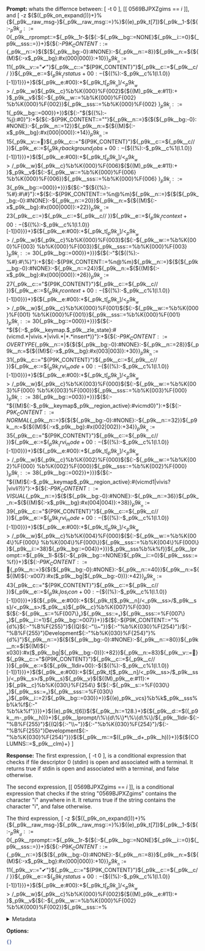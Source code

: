 **Prompt:**
whats the differnce between: [ -t 0 ], [[ 0569BJPXZgims == *i* ]], and [ -z ${$((_p9k_on_expand()))+}%{${_p9k__raw_msg-}${_p9k__raw_msg::=}%}${(e)_p9k_t[7]}${_p9k__1-${${:-${_p9k__d::=0}${_p9k__rprompt::=${_p9k__1r-${${:-${_p9k__bg::=NONE}${_p9k__i::=0}${_p9k__sss::=}}+}${${:-${P9K_CONTENT::=}${_p9k__n::=}${${${_p9k__bg:-0}:#NONE}:-${_p9k__n::=8}}${_p9k__n:=${${(M)${:-x$_p9k__bg}:#x(000|000)}:+10}}${_p9k__n:=11}${_p9k__v::="✔"}${_p9k__c::="${P9K_CONTENT}"}${_p9k__c::=${_p9k__c//}}${_p9k__e::=${${_p9k__1rstatus+00}:-${${(%):-$_p9k__c%1(l.1.0)}[-1]}1}}}+}${${_p9k__e:#00}:+${_p9k_t[$_p9k__n]/<_p9k__w>/$_p9k__w}${_p9k__c}%b%K{000\}%F{002\}${${(M)_p9k__e:#11}:+ }$_p9k__v${${:-${_p9k__w::=%b%K{000\}%F{002\} %b%K{000\}%F{002\}}${_p9k__sss::=%b%K{000\}%F{002\} }${_p9k__i::=1}${_p9k__bg::=000}}+}}${${:-"${${(%):-%j}:#0}"}:+${${:-${P9K_CONTENT::=""}${_p9k__n::=}${${${_p9k__bg:-0}:#NONE}:-${_p9k__n::=12}}${_p9k__n:=${${(M)${:-x$_p9k__bg}:#x(000|000)}:+14}}${_p9k__n:=15}${_p9k__v::=}${_p9k__c::="${P9K_CONTENT}"}${_p9k__c::=${_p9k__c//}}${_p9k__e::=${${_p9k__1rbackground_jobs+00}:-${${(%):-$_p9k__c%1(l.1.0)}[-1]}1}}}+}${${_p9k__e:#00}:+${_p9k_t[$_p9k__n]/<_p9k__w>/$_p9k__w}${_p9k__c}%b%K{000\}%F{006\}${${(M)_p9k__e:#11}:+ }$_p9k__v${${:-${_p9k__w::=%b%K{000\}%F{006\} %b%K{000\}%F{006\}}${_p9k__sss::=%b%K{000\}%F{006\} }${_p9k__i::=3}${_p9k__bg::=000}}+}}}${${:-"${${(%):-%#}:#\#}"}:+${${:-${P9K_CONTENT::=%n@%m}${_p9k__n::=}${${${_p9k__bg:-0}:#NONE}:-${_p9k__n::=20}}${_p9k__n:=${${(M)${:-x$_p9k__bg}:#x(000|000)}:+22}}${_p9k__n:=23}${_p9k__c::=}${_p9k__c::=${_p9k__c//}}${_p9k__e::=${${_p9k__1rcontext+00}:-${${(%):-$_p9k__c%1(l.1.0)}[-1]}0}}}+}${${_p9k__e:#00}:+${_p9k_t[$_p9k__n]/<_p9k__w>/$_p9k__w}${_p9k__c}%b%K{000\}%F{003\}${${:-${_p9k__w::=%b%K{000\}%F{003\} %b%K{000\}%F{003\}}${_p9k__sss::=%b%K{000\}%F{003\} }${_p9k__i::=30}${_p9k__bg::=000}}+}}}${${:-"${${(%):-%#}:#\%}"}:+${${:-${P9K_CONTENT::=%n@%m}${_p9k__n::=}${${${_p9k__bg:-0}:#NONE}:-${_p9k__n::=24}}${_p9k__n:=${${(M)${:-x$_p9k__bg}:#x(000|000)}:+26}}${_p9k__n:=27}${_p9k__c::="${P9K_CONTENT}"}${_p9k__c::=${_p9k__c//}}${_p9k__e::=${${_p9k__1rcontext+00}:-${${(%):-$_p9k__c%1(l.1.0)}[-1]}0}}}+}${${_p9k__e:#00}:+${_p9k_t[$_p9k__n]/<_p9k__w>/$_p9k__w}${_p9k__c}%b%K{000\}%F{001\}${${:-${_p9k__w::=%b%K{000\}%F{001\} %b%K{000\}%F{001\}}${_p9k__sss::=%b%K{000\}%F{001\} }${_p9k__i::=30}${_p9k__bg::=000}}+}}}${${:-"${${:-$_p9k__keymap.$_p9k__zle_state}:#(vicmd.*|vivis.*|vivli.*|*.*insert*)}"}:+${${:-${P9K_CONTENT::=OVERTYPE}${_p9k__n::=}${${${_p9k__bg:-0}:#NONE}:-${_p9k__n::=28}}${_p9k__n:=${${(M)${:-x$_p9k__bg}:#x(003|003)}:+30}}${_p9k__n:=31}${_p9k__c::="${P9K_CONTENT}"}${_p9k__c::=${_p9k__c//}}${_p9k__e::=${${_p9k__1rvi_mode+00}:-${${(%):-$_p9k__c%1(l.1.0)}[-1]}0}}}+}${${_p9k__e:#00}:+${_p9k_t[$_p9k__n]/<_p9k__w>/$_p9k__w}${_p9k__c}%b%K{003\}%F{000\}${${:-${_p9k__w::=%b%K{003\}%F{000\} %b%K{003\}%F{000\}}${_p9k__sss::=%b%K{003\}%F{000\} }${_p9k__i::=38}${_p9k__bg::=003}}+}}}${${:-"${(M)${:-$_p9k__keymap$_p9k__region_active}:#vicmd0}"}:+${${:-${P9K_CONTENT::=NORMAL}${_p9k__n::=}${${${_p9k__bg:-0}:#NONE}:-${_p9k__n::=32}}${_p9k__n:=${${(M)${:-x$_p9k__bg}:#x(002|002)}:+34}}${_p9k__n:=35}${_p9k__c::="${P9K_CONTENT}"}${_p9k__c::=${_p9k__c//}}${_p9k__e::=${${_p9k__1rvi_mode+00}:-${${(%):-$_p9k__c%1(l.1.0)}[-1]}0}}}+}${${_p9k__e:#00}:+${_p9k_t[$_p9k__n]/<_p9k__w>/$_p9k__w}${_p9k__c}%b%K{002\}%F{000\}${${:-${_p9k__w::=%b%K{002\}%F{000\} %b%K{002\}%F{000\}}${_p9k__sss::=%b%K{002\}%F{000\} }${_p9k__i::=38}${_p9k__bg::=002}}+}}}${${:-"${(M)${:-$_p9k__keymap$_p9k__region_active}:#(vicmd1|vivis?|vivli?)}"}:+${${:-${P9K_CONTENT::=VISUAL}${_p9k__n::=}${${${_p9k__bg:-0}:#NONE}:-${_p9k__n::=36}}${_p9k__n:=${${(M)${:-x$_p9k__bg}:#x(004|004)}:+38}}${_p9k__n:=39}${_p9k__c::="${P9K_CONTENT}"}${_p9k__c::=${_p9k__c//}}${_p9k__e::=${${_p9k__1rvi_mode+00}:-${${(%):-$_p9k__c%1(l.1.0)}[-1]}0}}}+}${${_p9k__e:#00}:+${_p9k_t[$_p9k__n]/<_p9k__w>/$_p9k__w}${_p9k__c}%b%K{004\}%F{000\}${${:-${_p9k__w::=%b%K{004\}%F{000\} %b%K{004\}%F{000\}}${_p9k__sss::=%b%K{004\}%F{000\} }${_p9k__i::=38}${_p9k__bg::=004}}+}}}$_p9k__sss%b%k%f}}${_p9k__lprompt::=${_p9k__1l-${${:-${_p9k__bg::=NONE}${_p9k__i::=0}${_p9k__sss::=%f}}+}${${:-${P9K_CONTENT::=}${_p9k__n::=}${${${_p9k__bg:-0}:#NONE}:-${_p9k__n::=40}}${_p9k__n:=${${(M)${:-x007}:#x($_p9k__bg|${_p9k__bg:-0})}:+42}}${_p9k__n:=43}${_p9k__c::="${P9K_CONTENT}"}${_p9k__c::=${_p9k__c//}}${_p9k__e::=${${_p9k__1los_icon+00}:-${${(%):-$_p9k__c%1(l.1.0)}[-1]}0}}}+}${${_p9k__e:#00}:+${${_p9k_t[$_p9k__n]/<_p9k__ss>/$_p9k__ss}/<_p9k__s>/$_p9k__s}${_p9k__c}%b%K{007\}%F{030\} ${${:-${_p9k__s::=%F{007\}}${_p9k__ss::=}${_p9k__sss::=%F{007\}}${_p9k__i::=1}${_p9k__bg::=007}}+}}${${:-${P9K_CONTENT::="%{d%}${:-"%B%F{255}"}${(Q)${:-"\\~"}}${:-"%b%K{030}%F{254}"}/${:-"%B%F{255}"}Development${:-"%b%K{030}%F{254}"}%{d%}"}${_p9k__n::=}${${${_p9k__bg:-0}:#NONE}:-${_p9k__n::=80}}${_p9k__n:=${${(M)${:-x030}:#x($_p9k__bg|${_p9k__bg:-0})}:+82}}${_p9k__n:=83}${_p9k__v::=}${_p9k__c::="${P9K_CONTENT}"}${_p9k__c::=${_p9k__c//}}${_p9k__e::=${${_p9k__1ldir+00}:-${${(%):-$_p9k__c%1(l.1.0)}[-1]}1}}}+}${${_p9k__e:#00}:+${${_p9k_t[$_p9k__n]/<_p9k__ss>/$_p9k__ss}/<_p9k__s>/$_p9k__s}${_p9k__v}${${(M)_p9k__e:#11}:+ }${_p9k__c}%b%K{030\}%F{254\} ${${:-${_p9k__s::=%F{030\}}${_p9k__ss::=}${_p9k__sss::=%F{030\}}${_p9k__i::=2}${_p9k__bg::=030}}+}}${(e)_p9k__vcs}%b%k$_p9k__sss%b%k%f${:-" %b%k%f"}}}}+}${(e)_p9k_t[6]}${${_p9k__h::=128.}+}${${_p9k__d::=$((_p9k__m-_p9k__h))}+}${_p9k__lprompt/\%\{d\%\}*\%\{d\%\}/${_p9k__1ldir-${:-"%B%F{255}"}${(Q)${:-"\\~"}}${:-"%b%K{030}%F{254}"}/${:-"%B%F{255}"}Development${:-"%b%K{030}%F{254}"}}}${${_p9k__m::=$((_p9k__d+_p9k__h))}+}}${${COLUMNS::=$_p9k__clm}+} ]

**Response:**
The first expression, [ -t 0 ], is a conditional expression that checks if file descriptor 0 (stdin) is open and associated with a terminal. It returns true if stdin is open and associated with a terminal, and false otherwise.

The second expression, [[ 0569BJPXZgims == *i* ]], is a conditional expression that checks if the string "0569BJPXZgims" contains the character "i" anywhere in it. It returns true if the string contains the character "i", and false otherwise.

The third expression, [ -z ${$((_p9k_on_expand()))+}%{${_p9k__raw_msg-}${_p9k__raw_msg::=}%}${(e)_p9k_t[7]}${_p9k__1-${${:-${_p9k__d::=0}${_p9k__rprompt::=${_p9k__1r-${${:-${_p9k__bg::=NONE}${_p9k__i::=0}${_p9k__sss::=}}+}${${:-${P9K_CONTENT::=}${_p9k__n::=}${${${_p9k__bg:-0}:#NONE}:-${_p9k__n::=8}}${_p9k__n:=${${(M)${:-x$_p9k__bg}:#x(000|000)}:+10}}${_p9k__n:=11}${_p9k__v::="✔"}${_p9k__c::="${P9K_CONTENT}"}${_p9k__c::=${_p9k__c//}}${_p9k__e::=${${_p9k__1rstatus+00}:-${${(%):-$_p9k__c%1(l.1.0)}[-1]}1}}}+}${${_p9k__e:#00}:+${_p9k_t[$_p9k__n]/<_p9k__w>/$_p9k__w}${_p9k__c}%b%K{000\}%F{002\}${${(M)_p9k__e:#11}:+ }$_p9k__v${${:-${_p9k__w::=%b%K{000\}%F{002\} %b%K{000\}%F{002\}}${_p9k__sss::=%

<details><summary>Metadata</summary>

- Duration: 20927 ms
- Datetime: 2023-07-20T13:37:09.521109
- Model: gpt-3.5-turbo-0613

</details>

**Options:**
```json
{}
```

